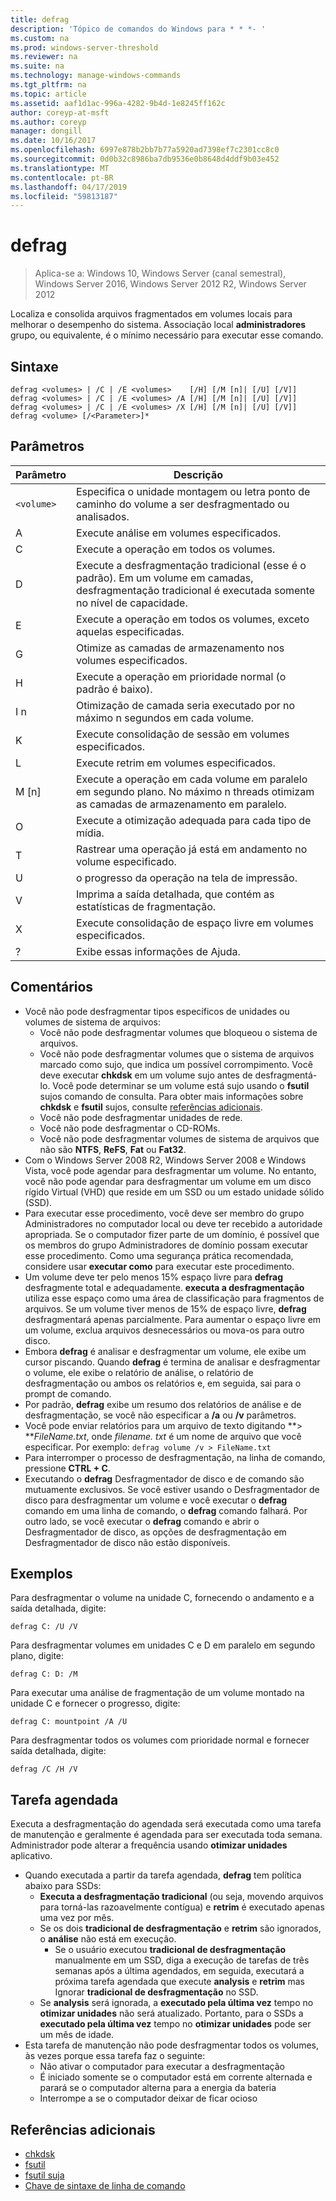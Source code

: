 ```yaml
---
title: defrag
description: 'Tópico de comandos do Windows para * * *- '
ms.custom: na
ms.prod: windows-server-threshold
ms.reviewer: na
ms.suite: na
ms.technology: manage-windows-commands
ms.tgt_pltfrm: na
ms.topic: article
ms.assetid: aaf1d1ac-996a-4282-9b4d-1e8245ff162c
author: coreyp-at-msft
ms.author: coreyp
manager: dongill
ms.date: 10/16/2017
ms.openlocfilehash: 6997e878b2bb7b77a5920ad7398ef7c2301cc8c0
ms.sourcegitcommit: 0d0b32c8986ba7db9536e0b8648d4ddf9b03e452
ms.translationtype: MT
ms.contentlocale: pt-BR
ms.lasthandoff: 04/17/2019
ms.locfileid: "59813187"
---
```

# <a name="defrag"></a>defrag

>Aplica-se a: Windows 10, Windows Server (canal semestral), Windows Server 2016, Windows Server 2012 R2, Windows Server 2012

Localiza e consolida arquivos fragmentados em volumes locais para melhorar o desempenho do sistema.
Associação local **administradores** grupo, ou equivalente, é o mínimo necessário para executar esse comando.

## <a name="syntax"></a>Sintaxe
```
defrag <volumes> | /C | /E <volumes>    [/H] [/M [n]| [/U] [/V]]
defrag <volumes> | /C | /E <volumes> /A [/H] [/M [n]| [/U] [/V]]
defrag <volumes> | /C | /E <volumes> /X [/H] [/M [n]| [/U] [/V]]
defrag <volume> [/<Parameter>]*
```
## <a name="parameters"></a>Parâmetros
|Parâmetro|Descrição|
|-------|--------|
|`<volume>`|Especifica o unidade montagem ou letra ponto de caminho do volume a ser desfragmentado ou analisados.|
|A|Execute análise em volumes especificados.|
|C|Execute a operação em todos os volumes.|
|D|Execute a desfragmentação tradicional (esse é o padrão). Em um volume em camadas, desfragmentação tradicional é executada somente no nível de capacidade.|
|E|Execute a operação em todos os volumes, exceto aquelas especificadas.|
|G|Otimize as camadas de armazenamento nos volumes especificados.|
|H|Execute a operação em prioridade normal (o padrão é baixo).|
|I n|Otimização de camada seria executado por no máximo n segundos em cada volume.|
|K|Execute consolidação de sessão em volumes especificados.|
|L|Execute retrim em volumes especificados.|
|M [n]|Execute a operação em cada volume em paralelo em segundo plano. No máximo n threads otimizam as camadas de armazenamento em paralelo.|
|O|Execute a otimização adequada para cada tipo de mídia.|
|T|Rastrear uma operação já está em andamento no volume especificado.|
|U|o progresso da operação na tela de impressão.|
|V|Imprima a saída detalhada, que contém as estatísticas de fragmentação.|
|X|Execute consolidação de espaço livre em volumes especificados.|
|?|Exibe essas informações de Ajuda.|

## <a name="remarks"></a>Comentários
-   Você não pode desfragmentar tipos específicos de unidades ou volumes de sistema de arquivos:
    -   Você não pode desfragmentar volumes que bloqueou o sistema de arquivos.
    -   Você não pode desfragmentar volumes que o sistema de arquivos marcado como sujo, que indica um possível corrompimento. Você deve executar **chkdsk** em um volume sujo antes de desfragmentá-lo. Você pode determinar se um volume está sujo usando o **fsutil** sujos comando de consulta. Para obter mais informações sobre **chkdsk** e **fsutil** sujos, consulte [referências adicionais](defrag.md#BKMK_additionalRef).
    -   Você não pode desfragmentar unidades de rede.
    -   Você não pode desfragmentar o CD-ROMs.
    -   Você não pode desfragmentar volumes de sistema de arquivos que não são **NTFS**, **ReFS**, **Fat** ou **Fat32**.
-   Com o Windows Server 2008 R2, Windows Server 2008 e Windows Vista, você pode agendar para desfragmentar um volume. No entanto, você não pode agendar para desfragmentar um volume em um disco rígido Virtual (VHD) que reside em um SSD ou um estado unidade sólido (SSD).
-   Para executar esse procedimento, você deve ser membro do grupo Administradores no computador local ou deve ter recebido a autoridade apropriada. Se o computador fizer parte de um domínio, é possível que os membros do grupo Administradores de domínio possam executar esse procedimento. Como uma segurança prática recomendada, considere usar **executar como** para executar este procedimento.
-   Um volume deve ter pelo menos 15% espaço livre para **defrag** desfragmente total e adequadamente. **executa a desfragmentação** utiliza esse espaço como uma área de classificação para fragmentos de arquivos. Se um volume tiver menos de 15% de espaço livre, **defrag** desfragmentará apenas parcialmente. Para aumentar o espaço livre em um volume, exclua arquivos desnecessários ou mova-os para outro disco.
-   Embora **defrag** é analisar e desfragmentar um volume, ele exibe um cursor piscando. Quando **defrag** é termina de analisar e desfragmentar o volume, ele exibe o relatório de análise, o relatório de desfragmentação ou ambos os relatórios e, em seguida, sai para o prompt de comando.
-   Por padrão, **defrag** exibe um resumo dos relatórios de análise e de desfragmentação, se você não especificar a **/a** ou **/v** parâmetros.
-   Você pode enviar relatórios para um arquivo de texto digitando **> ***FileName.txt*, onde *filename. txt* é um nome de arquivo que você especificar. Por exemplo: `defrag volume /v > FileName.txt`
-   Para interromper o processo de desfragmentação, na linha de comando, pressione **CTRL + C**.
-   Executando o **defrag** Desfragmentador de disco e de comando são mutuamente exclusivos. Se você estiver usando o Desfragmentador de disco para desfragmentar um volume e você executar o **defrag** comando em uma linha de comando, o **defrag** comando falhará. Por outro lado, se você executar o **defrag** comando e abrir o Desfragmentador de disco, as opções de desfragmentação em Desfragmentador de disco não estão disponíveis.

## <a name="BKMK_examples"></a>Exemplos
Para desfragmentar o volume na unidade C, fornecendo o andamento e a saída detalhada, digite:
```
defrag C: /U /V
```
Para desfragmentar volumes em unidades C e D em paralelo em segundo plano, digite:
```
defrag C: D: /M
```
Para executar uma análise de fragmentação de um volume montado na unidade C e fornecer o progresso, digite:
```
defrag C: mountpoint /A /U
```
Para desfragmentar todos os volumes com prioridade normal e fornecer saída detalhada, digite:
```
defrag /C /H /V
```

## <a name="BKMK_scheduledTask"></a>Tarefa agendada
Executa a desfragmentação do agendada será executada como uma tarefa de manutenção e geralmente é agendada para ser executada toda semana. Administrador pode alterar a frequência usando **otimizar unidades** aplicativo.
- Quando executada a partir da tarefa agendada, **defrag** tem política abaixo para SSDs:
   - **Executa a desfragmentação tradicional** (ou seja, movendo arquivos para torná-las razoavelmente contígua) e **retrim** é executado apenas uma vez por mês.
   - Se os dois **tradicional de desfragmentação** e **retrim** são ignorados, o **análise** não está em execução.
      - Se o usuário executou **tradicional de desfragmentação** manualmente em um SSD, diga a execução de tarefas de três semanas após a última agendados, em seguida, executará a próxima tarefa agendada que execute **analysis** e **retrim** mas Ignorar **tradicional de desfragmentação** no SSD.
   - Se **analysis** será ignorada, a **executado pela última vez** tempo no **otimizar unidades** não será atualizado.  Portanto, para o SSDs a **executado pela última vez** tempo no **otimizar unidades** pode ser um mês de idade.
- Esta tarefa de manutenção não pode desfragmentar todos os volumes, às vezes porque essa tarefa faz o seguinte:
   - Não ativar o computador para executar a desfragmentação
   - É iniciado somente se o computador está em corrente alternada e parará se o computador alterna para a energia da bateria
   - Interrompe a se o computador deixar de ficar ocioso

## <a name="BKMK_additionalRef"></a>Referências adicionais
-   [chkdsk](chkdsk.md)
-   [fsutil](fsutil.md)
-   [fsutil suja](fsutil-dirty.md)
-   [Chave de sintaxe de linha de comando](command-line-syntax-key.md)
